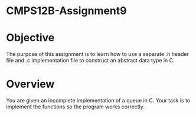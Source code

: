 # CMPS12B-Assignment9

<h1> Objective </h1>

<p>
The purpose of this assignment is to learn how to use a separate .h header file and .c implementation
file to construct an abstract data type in C.
</p>

<h1> Overview </h1>

<p>
You are given an incomplete implementation of a queue in C. Your task is to implement the functions
so the program works correctly.
</p>
